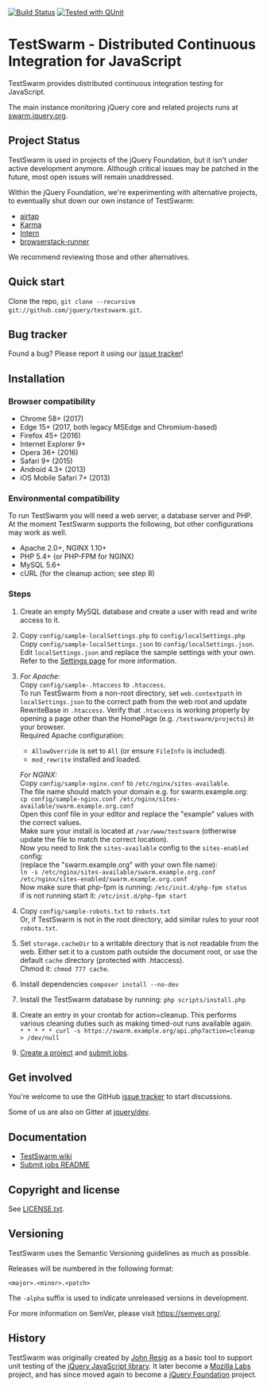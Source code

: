 [![Build Status](https://github.com/jquery/testswarm/actions/workflows/CI.yaml/badge.svg?event=push)](https://github.com/jquery/testswarm/actions/workflows/CI.yaml)
[![Tested with QUnit](https://img.shields.io/badge/tested_with-qunit-9c3493.svg)](https://qunitjs.com/)

TestSwarm - Distributed Continuous Integration for JavaScript
=================

TestSwarm provides distributed continuous integration testing for
JavaScript.

The main instance monitoring jQuery core and related projects runs at
[swarm.jquery.org](https://swarm.jquery.org/).

## Project Status

TestSwarm is used in projects of the jQuery Foundation, but it isn't under active development anymore. Although critical issues may be patched in the future, most open issues will remain unaddressed.

Within the jQuery Foundation, we're experimenting with alternative projects, to eventually shut down our own instance of TestSwarm:

- [airtap](https://github.com/airtap/airtap)
- [Karma](https://karma-runner.github.io/)
- [Intern](https://theintern.io/)
- [browserstack-runner](https://github.com/browserstack/browserstack-runner/)

We recommend reviewing those and other alternatives.

## Quick start

Clone the repo, `git clone --recursive git://github.com/jquery/testswarm.git`.

## Bug tracker

Found a bug? Please report it using our [issue
tracker](https://github.com/jquery/testswarm/issues)!

## Installation

### Browser compatibility

* Chrome 58+ (2017)
* Edge 15+ (2017, both legacy MSEdge and Chromium-based)
* Firefox 45+ (2016)
* Internet Explorer 9+
* Opera 36+ (2016)
* Safari 9+ (2015)
* Android 4.3+ (2013)
* iOS Mobile Safari 7+ (2013)

### Environmental compatibility

To run TestSwarm you will need a web server, a database server and PHP.
At the moment TestSwarm supports the following, but other configurations
may work as well.

* Apache 2.0+, NGINX 1.10+
* PHP 5.4+ (or PHP-FPM for NGINX)
* MySQL 5.6+
* cURL (for the cleanup action; see step 8)

### Steps

1. Create an empty MySQL database and create a user with read and write access to it.

1. Copy `config/sample-localSettings.php` to `config/localSettings.php`<br/>
   Copy `config/sample-localSettings.json` to `config/localSettings.json`.<br/>
   Edit `localSettings.json` and replace the sample settings with your own.<br/>
   Refer to the [Settings page](https://github.com/jquery/testswarm/wiki/Settings) for more information.

1. *For Apache:*<br/>
   Copy `config/sample-.htaccess` to `.htaccess`.<br/>
   To run TestSwarm from a non-root directory, set `web.contextpath` in `localSettings.json` to the
   correct path from the web root and update RewriteBase in `.htaccess`.
   Verify that `.htaccess` is working properly by opening a page other than the HomePage (e.g.
   `/testswarm/projects`) in your browser.<br/>Required Apache configuration:<br/>
   * `AllowOverride` is set to `All` (or ensure `FileInfo` is included).
   * `mod_rewrite` installed and loaded.

   *For NGINX:*<br/>
   Copy `config/sample-nginx.conf` to `/etc/nginx/sites-available`.
   <br/>The file name should match your domain e.g. for swarm.example.org:<br/>
   `cp config/sample-nginx.conf /etc/nginx/sites-available/swarm.example.org.conf`
   <br/>Open this conf file in your editor and replace the "example" values with the correct values.
   <br/>Make sure your install is located at `/var/www/testswarm`
   (otherwise update the file to match the correct location).<br/>
   Now you need to link the `sites-available` config to the `sites-enabled` config:<br/>
   (replace the "swarm.example.org" with your own file name):<br/>
   `ln -s /etc/nginx/sites-available/swarm.example.org.conf /etc/nginx/sites-enabled/swarm.example.org.conf`<br/>
   Now make sure that php-fpm is running: `/etc/init.d/php-fpm status`<br/>
   if is not running start it: `/etc/init.d/php-fpm start`

1. Copy `config/sample-robots.txt` to `robots.txt`<br/>
   Or, if TestSwarm is not in the root directory, add similar rules to your root `robots.txt`.

1. Set `storage.cacheDir` to a writable directory that is not readable from the
   web. Either set it to a custom path outside the document root, or use the
   default `cache` directory (protected with .htaccess).<br/>Chmod it:
   `chmod 777 cache`.

1. Install dependencies
   `composer install --no-dev`

1. Install the TestSwarm database by running:
   `php scripts/install.php`

1. Create an entry in your crontab for action=cleanup. This performs various
   cleaning duties such as making timed-out runs available again.<br/>
   `* * * * * curl -s https://swarm.example.org/api.php?action=cleanup > /dev/null`

1. [Create a project](./scripts/README.md#create-projects) and [submit jobs](./scripts/addjob/README.md).

## Get involved

You're welcome to use the GitHub [issue tracker](https://github.com/jquery/testswarm/issues)
 to start discussions.

Some of us are also on Gitter at [jquery/dev](https://gitter.im/jquery/dev).

## Documentation

* [TestSwarm wiki](https://github.com/jquery/testswarm/wiki)
* [Submit jobs README](./scripts/addjob/README.md)

## Copyright and license

See [LICENSE.txt](./LICENSE.txt).

## Versioning

TestSwarm uses the Semantic Versioning guidelines as much as possible.

Releases will be numbered in the following format:

`<major>.<minor>.<patch>`

The `-alpha` suffix is used to indicate unreleased versions in development.

For more information on SemVer, please visit <https://semver.org/>.

## History

TestSwarm was originally created by [John Resig](https://johnresig.com/) as a
basic tool to support unit testing of the [jQuery JavaScript
library](https://jquery.com). It later become a [Mozilla Labs](https://labs.mozilla.com/) project,
and has since moved again to become a [jQuery Foundation](https://jquery.org/) project.
